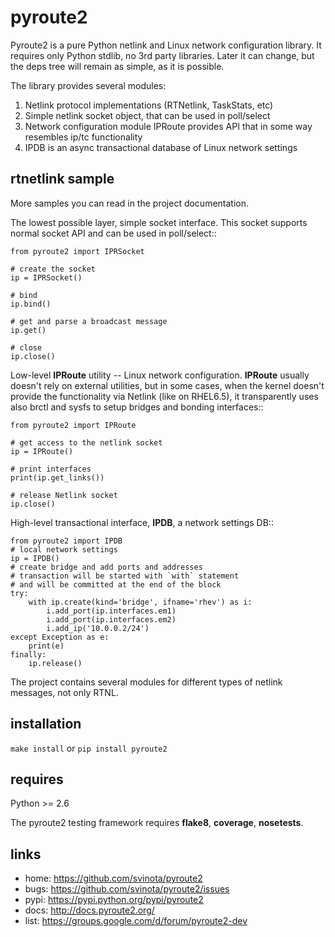pyroute2
========

Pyroute2 is a pure Python netlink and Linux network configuration
library. It requires only Python stdlib, no 3rd party libraries.
Later it can change, but the deps tree will remain as simple, as
it is possible.

The library provides several modules:

1. Netlink protocol implementations (RTNetlink, TaskStats, etc)
2. Simple netlink socket object, that can be used in poll/select
3. Network configuration module IPRoute provides API that in some
   way resembles ip/tc functionality
4. IPDB is an async transactional database of Linux network settings

rtnetlink sample
----------------

More samples you can read in the project documentation.

The lowest possible layer, simple socket interface. This
socket supports normal socket API and can be used in
poll/select::

    from pyroute2 import IPRSocket

    # create the socket
    ip = IPRSocket()

    # bind
    ip.bind()

    # get and parse a broadcast message
    ip.get()

    # close
    ip.close()


Low-level **IPRoute** utility -- Linux network configuration.
**IPRoute** usually doesn't rely on external utilities, but in some
cases, when the kernel doesn't provide the functionality via Netlink
(like on RHEL6.5), it transparently uses also brctl and sysfs to setup
bridges and bonding interfaces::

    from pyroute2 import IPRoute

    # get access to the netlink socket
    ip = IPRoute()

    # print interfaces
    print(ip.get_links())

    # release Netlink socket
    ip.close()


High-level transactional interface, **IPDB**, a network settings DB::

    from pyroute2 import IPDB
    # local network settings
    ip = IPDB()
    # create bridge and add ports and addresses
    # transaction will be started with `with` statement
    # and will be committed at the end of the block
    try:
        with ip.create(kind='bridge', ifname='rhev') as i:
            i.add_port(ip.interfaces.em1)
            i.add_port(ip.interfaces.em2)
            i.add_ip('10.0.0.2/24')
    except Exception as e:
        print(e)
    finally:
        ip.release()


The project contains several modules for different types of
netlink messages, not only RTNL.

installation
------------

`make install` or `pip install pyroute2`

requires
--------

Python >= 2.6

The pyroute2 testing framework requires  **flake8**, **coverage**,
**nosetests**.

links
-----

* home: https://github.com/svinota/pyroute2
* bugs: https://github.com/svinota/pyroute2/issues
* pypi: https://pypi.python.org/pypi/pyroute2
* docs: http://docs.pyroute2.org/
* list: https://groups.google.com/d/forum/pyroute2-dev

